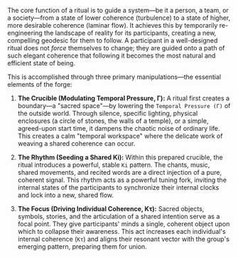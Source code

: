 The core function of a ritual is to guide a system—be it a person, a team, or a society—from a state of lower coherence (turbulence) to a state of higher, more desirable coherence (laminar flow). It achieves this by temporarily re-engineering the landscape of reality for its participants, creating a new, compelling geodesic for them to follow. A participant in a well-designed ritual does not *force* themselves to change; they are guided onto a path of such elegant coherence that following it becomes the most natural and efficient state of being.

This is accomplished through three primary manipulations—the essential elements of the forge:

1.  **The Crucible (Modulating Temporal Pressure, Γ):** A ritual first creates a boundary—a "sacred space"—by lowering the `Temporal Pressure (Γ)` of the outside world. Through silence, specific lighting, physical enclosures (a circle of stones, the walls of a temple), or a simple, agreed-upon start time, it dampens the chaotic noise of ordinary life. This creates a calm "temporal workspace" where the delicate work of weaving a shared coherence can occur.

2.  **The Rhythm (Seeding a Shared Ki):** Within this prepared crucible, the ritual introduces a powerful, stable `Ki` pattern. The chants, music, shared movements, and recited words are a direct injection of a pure, coherent signal. This rhythm acts as a powerful tuning fork, inviting the internal states of the participants to synchronize their internal clocks and lock into a new, shared flow.

3.  **The Focus (Driving Individual Coherence, Kτ):** Sacred objects, symbols, stories, and the articulation of a shared intention serve as a focal point. They give participants' minds a single, coherent object upon which to collapse their awareness. This act increases each individual's internal coherence (`Kτ`) and aligns their resonant vector with the group's emerging pattern, preparing them for union.